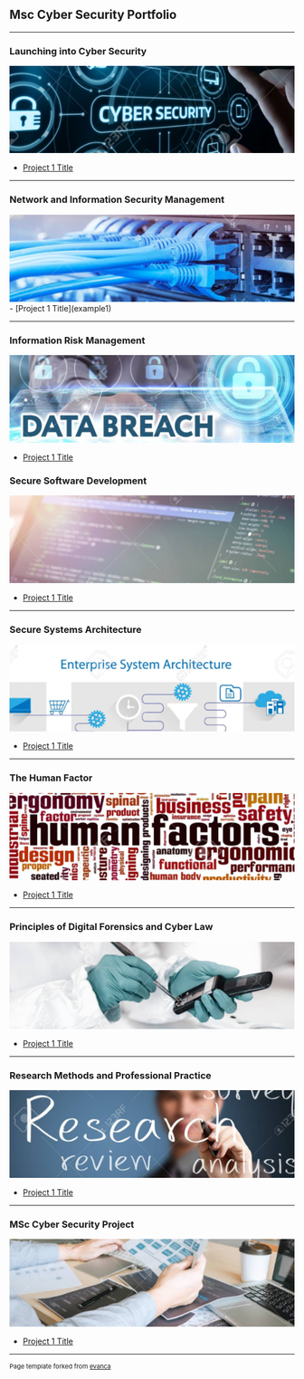 ## Msc Cyber Security Portfolio
---
### Launching into Cyber Security
<img src="images/IntoCyberSecurity.png?raw=true"/>

- [Project 1 Title](example1)
---

### Network and Information Security Management
<img src="images/network_mgmt.png?raw=true"/>
- [Project 1 Title](example1)

---
### Information Risk Management
<img src="images/info_risk.png?raw=true"/>

- [Project 1 Title](http://example.com/)

### Secure Software Development
<img src="images/SecureSoftware.png?raw=true"/>

- [Project 1 Title](http://example.com/)

---

### Secure Systems Architecture
<img src="images/SystemsArchitecture.png?raw=true"/>

- [Project 1 Title](http://example.com/)

---

### The Human Factor
<img src="images/HumanFactor.png?raw=true"/>

- [Project 1 Title](http://example.com/)

---

### Principles of Digital Forensics and Cyber Law
<img src="images/DigitalForensics.png?raw=true"/>

- [Project 1 Title](http://example.com/)

---

### Research Methods and Professional Practice
<img src="images/ResearchMethods.png?raw=true"/>

- [Project 1 Title](http://example.com/)

---

### MSc Cyber Security Project
<img src="images/SecurityProject.png?raw=true"/>

- [Project 1 Title](http://example.com/)

---
<p style="font-size:11px">Page template forked from <a href="https://github.com/evanca/quick-portfolio">evanca</a></p>
<!-- Remove above link if you don't want to attibute -->
